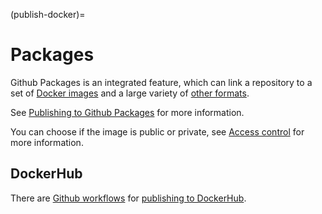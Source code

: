 (publish-docker)=
# Packages
Github Packages is an integrated feature, which can link a repository to a set of [Docker images](https://docs.docker.com/get-started/#what-is-a-container-image) and a large variety of [other formats](https://docs.github.com/en/packages/working-with-a-github-packages-registry).

See [Publishing to Github Packages](https://docs.github.com/en/actions/publishing-packages/publishing-docker-images#publishing-images-to-github-packages) for more information.

You can choose if the image is public or private, see [Access control](https://docs.github.com/en/packages/learn-github-packages/configuring-a-packages-access-control-and-visibility) for more information.

## DockerHub
There are [Github workflows](https://scientificcomputing.github.io/gh-workflows.html#workflows) for [publishing to DockerHub](https://docs.github.com/en/actions/publishing-packages/publishing-docker-images#publishing-images-to-docker-hub).

